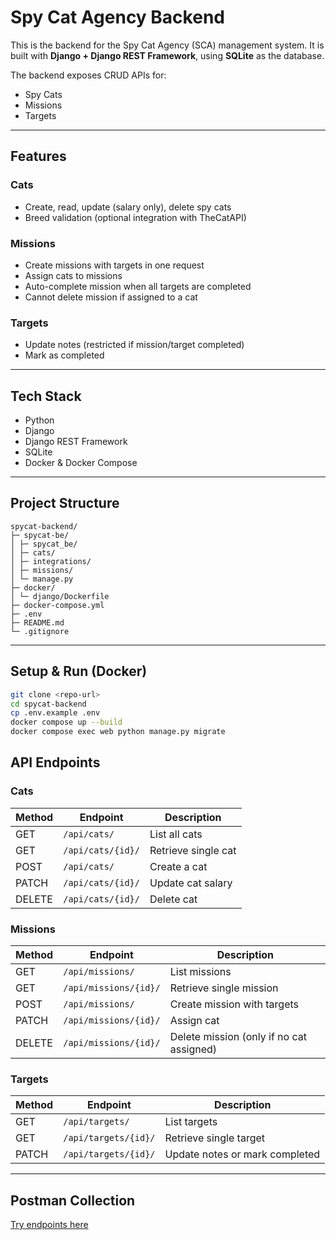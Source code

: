 # Spy Cat Agency Backend

This is the backend for the Spy Cat Agency (SCA) management system.
It is built with **Django + Django REST Framework**, using **SQLite** as the database.

The backend exposes CRUD APIs for:
- Spy Cats
- Missions
- Targets

---

## Features

### Cats
- Create, read, update (salary only), delete spy cats
- Breed validation (optional integration with TheCatAPI)

### Missions
- Create missions with targets in one request
- Assign cats to missions
- Auto-complete mission when all targets are completed
- Cannot delete mission if assigned to a cat

### Targets
- Update notes (restricted if mission/target completed)
- Mark as completed

---

## Tech Stack
- Python
- Django
- Django REST Framework
- SQLite
- Docker & Docker Compose

---

## Project Structure

```
spycat-backend/
├─ spycat-be/
│ ├─ spycat_be/
│ ├─ cats/
│ ├─ integrations/
│ ├─ missions/
│ └─ manage.py
├─ docker/
│ └─ django/Dockerfile
├─ docker-compose.yml
├─ .env
├─ README.md
└─ .gitignore
```

---

## Setup & Run (Docker)

```bash
git clone <repo-url>
cd spycat-backend
cp .env.example .env
docker compose up --build
docker compose exec web python manage.py migrate
```

## API Endpoints

### Cats
| Method | Endpoint | Description |
|--------|---------|-------------|
| GET | `/api/cats/` | List all cats |
| GET | `/api/cats/{id}/` | Retrieve single cat |
| POST | `/api/cats/` | Create a cat |
| PATCH | `/api/cats/{id}/` | Update cat salary |
| DELETE | `/api/cats/{id}/` | Delete cat |

### Missions
| Method | Endpoint | Description |
|--------|---------|-------------|
| GET | `/api/missions/` | List missions |
| GET | `/api/missions/{id}/` | Retrieve single mission |
| POST | `/api/missions/` | Create mission with targets |
| PATCH | `/api/missions/{id}/` | Assign cat |
| DELETE | `/api/missions/{id}/` | Delete mission (only if no cat assigned) |

### Targets
| Method | Endpoint | Description |
|--------|---------|-------------|
| GET | `/api/targets/` | List targets |
| GET | `/api/targets/{id}/` | Retrieve single target |
| PATCH | `/api/targets/{id}/` | Update notes or mark completed |

---

## Postman Collection

[Try endpoints here](https://www.postman.com/joint-operations-astronomer-9341736/spycat-be/collection/lmlktaj/cats)

